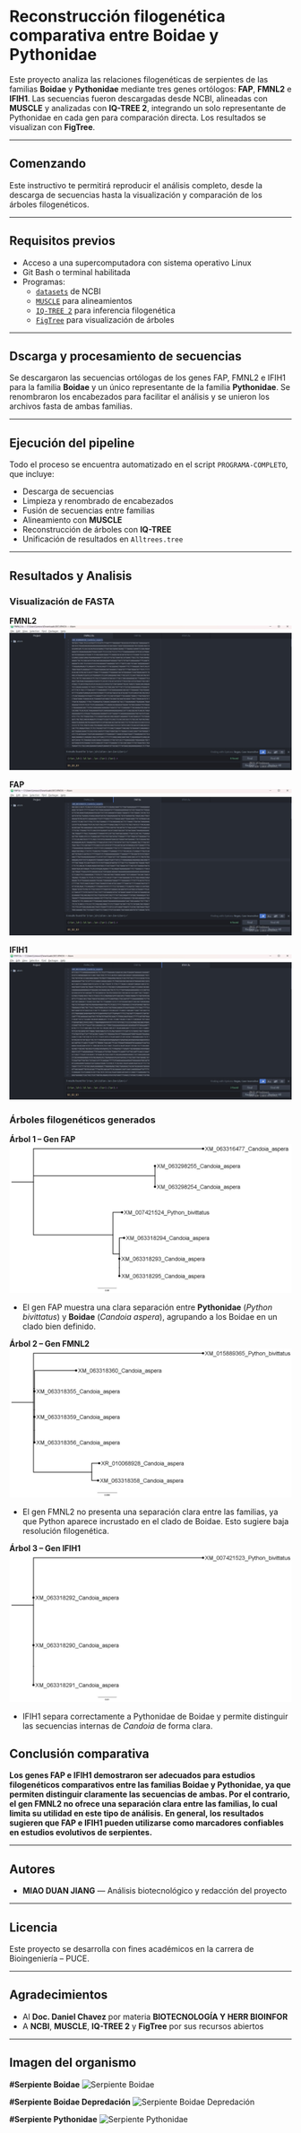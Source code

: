 # Reconstrucción filogenética comparativa entre Boidae y Pythonidae

Este proyecto analiza las relaciones filogenéticas de serpientes de las familias **Boidae** y **Pythonidae** mediante tres genes ortólogos: **FAP**, **FMNL2** e **IFIH1**. Las secuencias fueron descargadas desde NCBI, alineadas con **MUSCLE** y analizadas con **IQ-TREE 2**, integrando un solo representante de Pythonidae en cada gen para comparación directa. Los resultados se visualizan con **FigTree**.

---

## Comenzando

Este instructivo te permitirá reproducir el análisis completo, desde la descarga de secuencias hasta la visualización y comparación de los árboles filogenéticos.

---

## Requisitos previos

- Acceso a una supercomputadora con sistema operativo Linux
- Git Bash o terminal habilitada 
- Programas:
  - [`datasets`](https://www.ncbi.nlm.nih.gov/datasets/) de NCBI
  - [`MUSCLE`](https://www.drive5.com/muscle/) para alineamientos
  - [`IQ-TREE 2`](http://www.iqtree.org/) para inferencia filogenética
  - [`FigTree`](http://tree.bio.ed.ac.uk/software/figtree/) para visualización de árboles

---

## Dscarga y procesamiento de secuencias

Se descargaron las secuencias ortólogas de los genes FAP, FMNL2 e IFIH1 para la familia **Boidae** y un único representante de la familia **Pythonidae**. Se renombraron los encabezados para facilitar el análisis y se unieron los archivos fasta de ambas familias.

---

## Ejecución del pipeline

Todo el proceso se encuentra automatizado en el script `PROGRAMA-COMPLETO`, que incluye:

- Descarga de secuencias
- Limpieza y renombrado de encabezados
- Fusión de secuencias entre familias
- Alineamiento con **MUSCLE**
- Reconstrucción de árboles con **IQ-TREE**
- Unificación de resultados en `Alltrees.tree`

---

## Resultados y Analisis

### Visualización de FASTA

**FMNL2**
![FMNL2](Results/fasta1.jpeg)

**FAP**
![FAP](Results/fasta2.jpeg)

**IFIH1**
![IFIH1](Results/fasta3.jpeg)

### Árboles filogenéticos generados

**Árbol 1 – Gen FAP**
![Tree 1](Results/tree1.jpeg)
- El gen FAP muestra una clara separación entre **Pythonidae** (*Python bivittatus*) y **Boidae** (*Candoia aspera*), agrupando a los Boidae en un clado bien definido.

**Árbol 2 – Gen FMNL2**
![Tree 2](Results/tree2.jpeg)
- El gen FMNL2 no presenta una separación clara entre las familias, ya que Python aparece incrustado en el clado de Boidae. Esto sugiere baja resolución filogenética.

**Árbol 3 – Gen IFIH1**
![Tree 3](Results/tree3.jpeg)
- IFIH1 separa correctamente a Pythonidae de Boidae y permite distinguir las secuencias internas de *Candoia* de forma clara.

## Conclusión comparativa

**Los genes FAP e IFIH1 demostraron ser adecuados para estudios filogenéticos comparativos entre las familias Boidae y Pythonidae, ya que permiten distinguir claramente las secuencias de ambas. Por el contrario, el gen FMNL2 no ofrece una separación clara entre las familias, lo cual limita su utilidad en este tipo de análisis. En general, los resultados sugieren que FAP e IFIH1 pueden utilizarse como marcadores confiables en estudios evolutivos de serpientes.**

---

## Autores

- **MIAO DUAN JIANG** — Análisis biotecnológico y redacción del proyecto

---

## Licencia

Este proyecto se desarrolla con fines académicos en la carrera de Bioingeniería – PUCE.

---

## Agradecimientos

- Al **Doc. Daniel Chavez** por materia **BIOTECNOLOGÍA Y HERR BIOINFOR** 
- A **NCBI**, **MUSCLE**, **IQ-TREE 2** y **FigTree** por sus recursos abiertos

---

## Imagen del organismo

**#Serpiente Boidae**
![Serpiente Boidae](https://t3.ftcdn.net/jpg/01/62/97/78/240_F_162977836_TO6ejAubuhvNeNFBRhfTNxGzwqYTc7m.jpg)

**#Serpiente Boidae Depredación**
![Serpiente Boidae Depredación](https://img.ltn.com.tw/Upload/news/600/2021/10/15/php4lidxU.jpg)

**#Serpiente Pythonidae**
![Serpiente Pythonidae](https://a-z-animals.com/media/2021/11/reticulated-python.jpg)
